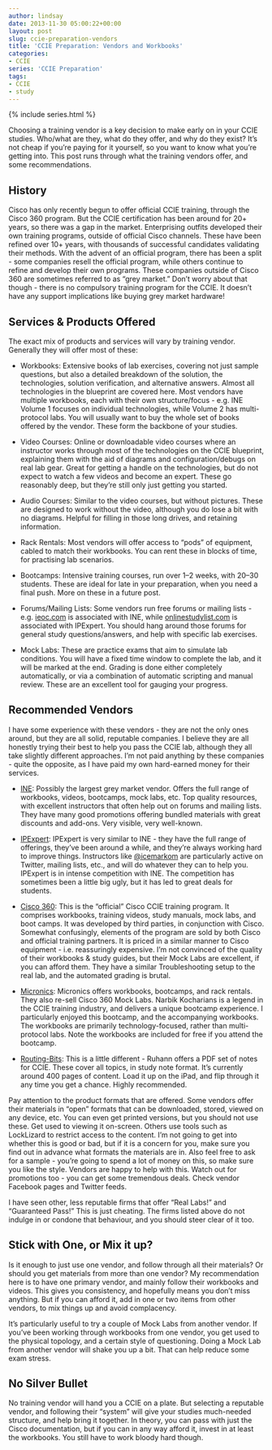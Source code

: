 ```yaml
---
author: lindsay
date: 2013-11-30 05:00:22+00:00
layout: post
slug: ccie-preparation-vendors
title: 'CCIE Preparation: Vendors and Workbooks'
categories:
- CCIE
series: 'CCIE Preparation'
tags:
- CCIE
- study
---
```


{% include series.html %}

Choosing a training vendor is a key decision to make early on in your CCIE studies. Who/what are they, what do they offer, and why do they exist? It’s not cheap if you’re paying for it yourself, so you want to know what you’re getting into. This post runs through what the training vendors offer, and some recommendations.


## History


Cisco has only recently begun to offer official CCIE training, through the Cisco 360 program. But the CCIE certification has been around for 20+ years, so there was a gap in the market. Enterprising outfits developed their own training programs, outside of official Cisco channels. These have been refined over 10+ years, with thousands of successful candidates validating their methods. With the advent of an official program, there has been a split - some companies resell the official program, while others continue to refine and develop their own programs. These companies outside of Cisco 360 are sometimes referred to as “grey market.” Don’t worry about that though - there is no compulsory training program for the CCIE. It doesn’t have any support implications like buying grey market hardware!


## Services & Products Offered


The exact mix of products and services will vary by training vendor. Generally they will offer most of these:


  * Workbooks: Extensive books of lab exercises, covering not just sample questions, but also a detailed breakdown of the solution, the technologies, solution verification, and alternative answers. Almost all technologies in the blueprint are covered here. Most vendors have multiple workbooks, each with their own structure/focus - e.g. INE Volume 1 focuses on individual technologies, while Volume 2 has multi-protocol labs. You will usually want to buy the whole set of books offered by the vendor. These form the backbone of your studies.

  * Video Courses: Online or downloadable video courses where an instructor works through most of the technologies on the CCIE blueprint, explaining them with the aid of diagrams and configuration/debugs on real lab gear. Great for getting a handle on the technologies, but do not expect to watch a few videos and become an expert. These go reasonably deep, but they’re still only just getting you started.

  * Audio Courses: Similar to the video courses, but without pictures. These are designed to work without the video, although you do lose a bit with no diagrams. Helpful for filling in those long drives, and retaining information.

  * Rack Rentals: Most vendors will offer access to “pods” of equipment, cabled to match their workbooks. You can rent these in blocks of time, for practising lab scenarios.

  * Bootcamps: Intensive training courses, run over 1–2 weeks, with 20–30 students. These are ideal for late in your preparation, when you need a final push. More on these in a future post.

  * Forums/Mailing Lists: Some vendors run free forums or mailing lists - e.g. [ieoc.com](http://ieoc.com) is associated with INE, while [onlinestudylist.com](http://onlinestudylist.com/) is associated with IPExpert. You should hang around those forums for general study questions/answers, and help with specific lab exercises.

  * Mock Labs: These are practice exams that aim to simulate lab conditions. You will have a fixed time window to complete the lab, and it will be marked at the end. Grading is done either completely automatically, or via a combination of automatic scripting and manual review. These are an excellent tool for gauging your progress.


## Recommended Vendors


I have some experience with these vendors - they are not the only ones around, but they are all solid, reputable companies. I believe they are all honestly trying their best to help you pass the CCIE lab, although they all take slightly different approaches. I’m not paid anything by these companies - quite the opposite, as I have paid my own hard-earned money for their services.



  * [INE](http://www.ine.com): Possibly the largest grey market vendor. Offers the full range of workbooks, videos, bootcamps, mock labs, etc. Top quality resources, with excellent instructors that often help out on forums and mailing lists. They have many good promotions offering bundled materials with great discounts and add-ons. Very visible, very well-known.

  * [IPExpert](http://www.ipexpert.com): IPExpert is very similar to INE - they have the full range of offerings, they’ve been around a while, and they’re always working hard to improve things. Instructors like [@icemarkom](https://twitter.com/icemarkom) are particularly active on Twitter, mailing lists, etc., and will do whatever they can to help you. IPExpert is in intense competition with INE. The competition has sometimes been a little big ugly, but it has led to great deals for students.

  * [Cisco 360](http://www.cisco.com/web/learning/certifications/expert/program/360.html): This is the “official” Cisco CCIE training program. It comprises workbooks, training videos, study manuals, mock labs, and boot camps. It was developed by third parties, in conjunction with Cisco. Somewhat confusingly, elements of the program are sold by both Cisco and official training partners. It is priced in a similar manner to Cisco equipment - i.e. reassuringly expensive. I’m not convinced of the quality of their workbooks & study guides, but their Mock Labs are excellent, if you can afford them. They have a similar Troubleshooting setup to the real lab, and the automated grading is brutal.

  * [Micronics](http://www.micronicstraining.com): Micronics offers workbooks, bootcamps, and rack rentals. They also re-sell Cisco 360 Mock Labs. Narbik Kocharians is a legend in the CCIE training industry, and delivers a unique bootcamp experience. I particularly enjoyed this bootcamp, and the accompanying workbooks. The workbooks are primarily technology-focused, rather than multi-protocol labs. Note the workbooks are included for free if you attend the bootcamp.

  * [Routing-Bits](http://www.routing-bits.com): This is a little different - Ruhann offers a PDF set of notes for CCIE. These cover all topics, in study note format. It’s currently around 400 pages of content. Load it up on the iPad, and flip through it any time you get a chance. Highly recommended.


Pay attention to the product formats that are offered. Some vendors offer their materials in “open” formats that can be downloaded, stored, viewed on any device, etc. You can even get printed versions, but you should not use these. Get used to viewing it on-screen. Others use tools such as LockLizard to restrict access to the content. I’m not going to get into whether this is good or bad, but if it is a concern for you, make sure you find out in advance what formats the materials are in. Also feel free to ask for a sample - you’re going to spend a lot of money on this, so make sure you like the style. Vendors are happy to help with this. Watch out for promotions too - you can get some tremendous deals. Check vendor Facebook pages and Twitter feeds.

I have seen other, less reputable firms that offer “Real Labs!” and “Guaranteed Pass!” This is just cheating. The firms listed above do not indulge in or condone that behaviour, and you should steer clear of it too.


## Stick with One, or Mix it up?


Is it enough to just use one vendor, and follow through all their materials? Or should you get materials from more than one vendor? My recommendation here is to have one primary vendor, and mainly follow their workbooks and videos. This gives you consistency, and hopefully means you don’t miss anything. But if you can afford it, add in one or two items from other vendors, to mix things up and avoid complacency.

It’s particularly useful to try a couple of Mock Labs from another vendor. If you’ve been working through workbooks from one vendor, you get used to the physical topology, and a certain style of questioning. Doing a Mock Lab from another vendor will shake you up a bit. That can help reduce some exam stress.


## No Silver Bullet


No training vendor will hand you a CCIE on a plate. But selecting a reputable vendor, and following their “system” will give your studies much-needed structure, and help bring it together. In theory, you can pass with just the Cisco documentation, but if you can in any way afford it, invest in at least the workbooks. You still have to work bloody hard though.
